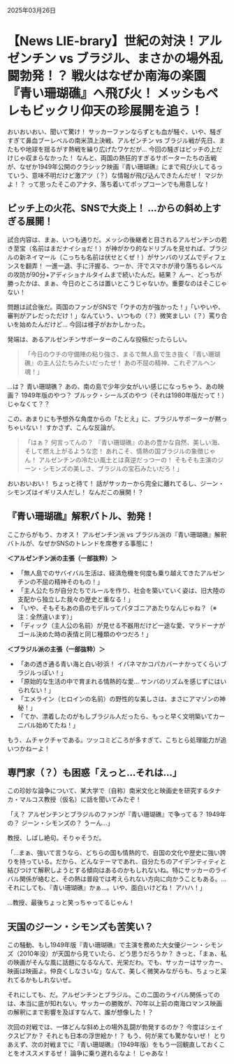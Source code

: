 2025年03月26日

# 【News LIE-brary】世紀の対決！アルゼンチン vs ブラジル、まさかの場外乱闘勃発！？ 戦火はなぜか南海の楽園『青い珊瑚礁』へ飛び火！ メッシもペレもビックリ仰天の珍展開を追う！

おいおいおい、聞いて驚け！ サッカーファンならずとも血が騒ぐ、いや、騒ぎすぎて鼻血ブーレベルの南米頂上決戦、アルゼンチン vs ブラジル戦が先日、またもや地球を揺るがす熱戦を繰り広げたワケだが… 今回の騒ぎはピッチの上だけじゃ収まらなかった！ なんと、両国の熱狂的すぎるサポーターたちの舌戦が、なぜか1949年公開のクラシック映画『青い珊瑚礁』にまで飛び火してるっていう、意味不明だけど激アツ（？）な情報が飛び込んできたんだぜ！ マジかよ！？ って思ったそこのアナタ、落ち着いてポップコーンでも用意しな！

## ピッチ上の火花、SNSで大炎上！ …からの斜め上すぎる展開！

試合内容は、まぁ、いつも通りだ。メッシの後継者と目されるアルゼンチンの若き至宝（名前はまだナイショだ！）が神がかり的なドリブルを見せれば、ブラジルの新ネイマール（こっちも名前は伏せとくぜ！）がサンバのリズムでディフェンスを翻弄！ 一進一退、手に汗握る、つーか、汗でスマホが滑り落ちるレベルの攻防が90分+アディショナルタイムまで続いたんだ。結果？ んー、どっちが勝ったかは、まぁ、今日のところは置いとこうじゃないか。重要なのはそこじゃない！

問題は試合後だ。両国のファンがSNSで「ウチの方が強かった！」「いやいや、審判がアレだっただけ！」なんていう、いつもの（？）微笑ましい（？）罵り合いを始めたんだけど… 今回は様子がおかしかった。

発端は、あるアルゼンチンサポーターのこんな投稿だったらしい。

> 「今日のウチの守備陣の粘り強さ、まるで無人島で生き抜く『青い珊瑚礁』の主人公たちみたいだったぜ！ あの不屈の精神、これぞアルヘン魂！」

…は？ 青い珊瑚礁？ あの、南の島で少年少女がいい感じになっちゃう、あの映画？ 1949年版のやつ？ ブルック・シールズのやつ（それは1980年版だって！）じゃなくて？？

この、あまりにも予想外な角度からの「たとえ」に、ブラジルサポーターが黙っちゃいない！ すかさず、こんな反論が。

> 「はぁ？ 何言ってんの？ 『青い珊瑚礁』のあの豊かな自然、美しい海、そして燃え上がるような恋！ あれこそ、情熱の国ブラジルの象徴じゃん！ アルゼンチンの冷たい風土とは真逆だっつーの！ そもそも主演のジーン・シモンズの美しさ、ブラジルの宝石みたいだろ！」

おいおいおい！ ちょっと待て！ 話がサッカーから完全に離れてるし、ジーン・シモンズはイギリス人だし！ なんだこの展開！？

## 『青い珊瑚礁』解釈バトル、勃発！

ここからがもう、カオス！ アルゼンチン派 vs ブラジル派の『青い珊瑚礁』解釈バトルが、なぜかSNSのトレンドを席巻する事態に！

**＜アルゼンチン派の主張（一部抜粋）＞**

*   「無人島でのサバイバル生活は、経済危機を何度も乗り越えてきたアルゼンチンの不屈の精神そのもの！」
*   「主人公たちが自分たちでルールを作り、社会を築いていく姿は、旧大陸の支配から独立した我々の歴史と重なる！」
*   「いや、そもそもあの島のモデルってパタゴニアあたりなんじゃね？（※注：全然違います）」
*   「ディック（主人公の名前）が見せる不器用だけど一途な愛、マラドーナがゴール決めた時の表情と同じ種類のやつだろ！」

**＜ブラジル派の主張（一部抜粋）＞**

*   「あの透き通る青い海と白い砂浜！ イパネマかコパカバーナかってくらいブラジルっぽい！」
*   「原始的な生活の中で育まれる情熱的な愛… サンバのリズムを感じずにはいられない！」
*   「エメライン（ヒロインの名前）の野性的な美しさは、まさにアマゾンの神秘！」
*   「てか、漂着したのがもしブラジル人だったら、もっと早く文明築いてカーニバル始めてたね！」

もう、ムチャクチャである。ツッコミどころが多すぎて、こちとら処理能力が追いつかねーよ！

## 専門家（？）も困惑「えっと…それは…」

この珍妙な論争について、某大学で（自称）南米文化と映画史を研究するタナカ・マルコス教授（仮名）に話を聞いてみたぞ！

「え？ アルゼンチンとブラジルのファンが『青い珊瑚礁』で争ってる？ 1949年の？ ジーン・シモンズの？ うーん…」

教授、しばし絶句。そりゃそうだ。

「…まぁ、強いて言うなら、どちらの国も情熱的で、自国の文化や歴史に強い誇りを持っている。だから、どんなテーマであれ、自分たちのアイデンティティと結びつけて解釈しようとする傾向はあるのかもしれないね。特にサッカーのライバル関係が絡むと、その熱は普段では考えられない方向に向かうこともある。…それにしても、『青い珊瑚礁』かぁ…。いや、面白いけどね！ アハハ！」

…教授、最後ちょっと笑っちゃってるじゃん！

## 天国のジーン・シモンズも苦笑い？

この騒動、もし1949年版『青い珊瑚礁』で主演を務めた大女優ジーン・シモンズ（2010年没）が天国から見ていたら、どう思うだろうか？ きっと、「まぁ、私の映画がそんな風に話題になるなんて、光栄だわ。でも、サッカーはサッカー、映画は映画よ。仲良くしなさいな」なんて、美しく微笑みながらも、ちょっと呆れてるかもしれないぜ。

それにしても、だ。アルゼンチンとブラジル。この二国のライバル関係ってのは、本当に底が知れない。サッカーの勝敗が、70年以上前の南海ロマンス映画の解釈にまで影響を及ぼすなんて、誰が想像した！？

次回の対戦では、一体どんな斜め上の場外乱闘が勃発するのか？ 今度はシェイクスピアか？ それとも日本の浮世絵か！？ もう、何が来ても驚かないぜ！ とりあえず、次の対戦までに『青い珊瑚礁』（1949年版）をもう一回観直しておくことをオススメするぜ！ 論争に乗り遅れるなよ！ じゃあな！